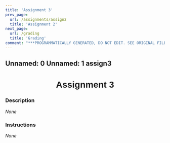 ```yaml
---
title: 'Assignment 3'
prev_page:
  url: /assignments/assign2
  title: 'Assignment 2'
next_page:
  url: /grading
  title: 'Grading'
comment: "***PROGRAMMATICALLY GENERATED, DO NOT EDIT. SEE ORIGINAL FILES IN /content***"
---
```

Unnamed:  0 Unnamed:  1
assign3 <h1  style="font-family:  Verdana,  Geneva,  sans-serif;  text-align:center">Assignment  3</h1> 
--- 
 
###  Description 
*None* 
 
###  Instructions 
*None*
